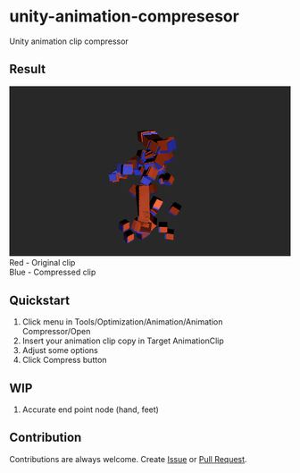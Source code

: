 # unity-animation-compresesor
Unity animation clip compressor


## Result
![cap01](ReadmeAssets/Sample_0.gif)  
Red - Original clip  
Blue - Compressed clip

## Quickstart
1. Click menu in Tools/Optimization/Animation/Animation Compressor/Open
1. Insert your animation clip copy in Target AnimationClip  
1. Adjust some options  
1. Click Compress button  

## WIP
1. Accurate end point node (hand, feet)

## Contribution
Contributions are always welcome.
Create [Issue](https://github.com/fish-ken/unity-animation-compressor/issues) or [Pull Request](https://github.com/fish-ken/unity-animation-compressor/pulls).

 
